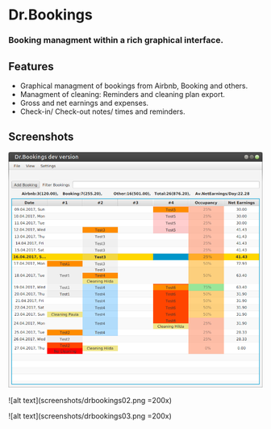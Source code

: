 # Dr.Bookings

### Booking managment within a rich graphical interface.

## Features

+ Graphical managment of bookings from Airbnb, Booking and others.
+ Managment of cleaning: Reminders and cleaning plan export.
+ Gross and net earnings and expenses.
+ Check-in/ Check-out notes/ times and reminders.

## Screenshots

![alt text](screenshots/drbookings01.png)

![alt text](screenshots/drbookings02.png =200x)

![alt text](screenshots/drbookings03.png =200x)
